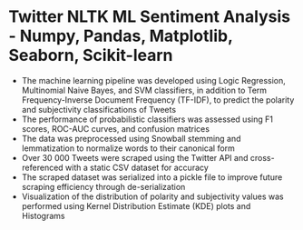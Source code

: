 # Twitter NLTK ML Sentiment Analysis - Numpy, Pandas, Matplotlib, Seaborn, Scikit-learn
* The machine learning pipeline was developed using Logic Regression, Multinomial Naive Bayes, and SVM classifiers, in addition to Term Frequency-Inverse Document Frequency (TF-IDF), to predict the polarity and subjectivity classifications of Tweets
* The performance of probabilistic classifiers was assessed using F1 scores, ROC-AUC curves, and confusion matrices 
* The data was preprocessed using Snowball stemming and lemmatization to normalize words to their canonical form
* Over 30 000 Tweets were scraped using the Twitter API and cross-referenced with a static CSV dataset for accuracy
* The scraped dataset was serialized into a pickle file to improve future scraping efficiency through de-serialization
* Visualization of the distribution of polarity and subjectivity values was performed using Kernel Distribution Estimate (KDE) plots and Histograms 

